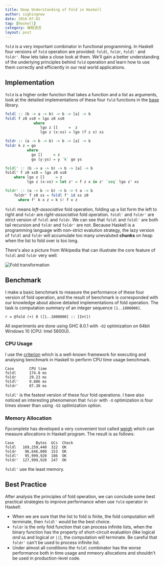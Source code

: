 ```yaml
---
title: Deep Understanding of Fold in Haskell
author: sighingnow
date: 2016-07-02
tag: [Haskell]
category: 编程语言
layout: post
---
```


`fold` is a very important combinator in functional programming. In Haskell four versions of `fold` operation
are provided: `foldl`, `foldr`, `foldl'` and `foldr'`. Now lets take a close look at them. We'll gain a better
understanding of the underlying principles behind `fold` operation and learn how to use them correctly and
efficiently in our real world applications.

<!--more-->

Implementation
--------------

`fold` is a higher order function that takes a function and a list as arguments, look at the
detailed implementations of these four `fold` functions in the
[base](http://hackage.haskell.org/package/base) library.

~~~haskell
foldl :: (b -> a -> b) -> b -> [a] -> b
foldl f z0 xs0 = lgo z0 xs0
             where
                lgo z []     =  z
                lgo z (x:xs) = lgo (f z x) xs

foldr :: (a -> b -> b) -> b -> [a] -> b
foldr k z = go
          where
            go []     = z
            go (y:ys) = y `k` go ys

foldl' :: (b -> a -> b) -> b -> [a] -> b
foldl' f z0 xs0 = lgo z0 xs0
    where lgo z []     = z
          lgo z (x:xs) = let z' = f z x in z' `seq` lgo z' xs

foldr' :: (a -> b -> b) -> b -> t a -> b
    foldr' f z0 xs = foldl f' id xs z0
      where f' k x z = k $! f x z
~~~

`foldl` means _left-associative_ fold operation, folding up a list form the left to right and `foldr` are
_right-associative_ fold operation. `foldl'` and `foldr'` are strict version of `foldl` and `foldr`.
We can see that `foldl` and `foldl'` are both tail recursion and `foldr` and `foldr'` are not.
Because Haskell is a programming language with non-strict evalution strategy, the lazy version of `foldl`
and `foldr` will accumulate too many unevaluted **chunks** on heap when the list to fold over is too long.

There's also a picture from Wikipedia that can illustrate the core feature of `foldl` and `foldr` very well:

![Fold transformation]({{site.url}}/resource/deep_understanding_of_fold/fold_transformation.png)

Benchmark
---------

I make a basic benchmark to measure the performance of these four version of fold operation, and the
result of benchmark is corresponded with our knowledge about above detailed implementations of fold
operation. The task is computation summary of an integer sequence `[1..1000000]`.

~~~haslell
r = @fold (+) 0 ([1..1000000] :: [Int])
~~~

All experiments are done using GHC 8.0.1 with `-O2` optimization on 64bit Windows 10 (CPU: Intel 5600U).

### CPU Usage

I use the [criterion](http://hackage.haskell.org/package/criterion) which is a well-known framework for
executing and analysing benchmark in Haskell to perform CPU time usage benchmark.

~~~
Case       CPU time
foldl      174.8 ms
foldr      29.23 ms
foldl'     9.806 ms
foldr'     87.38 ms
~~~

`foldl'` is the fastest version of these four fold operations. I have also noticed an interesting phenomenon that
`foldr` with `-O` optimization is four times slower than using `-O2` optimization option.

### Memory Allocation

Fpcomplete has developed a very convenient tool called [weigh](https://www.fpcomplete.com/blog/2016/05/weigh-package)
which can measure allocations in Haskell program. The result is as follows:

~~~
Case          Bytes  GCs  Check
foldl   169,259,440  322  OK
foldr    96,646,080  153  OK
foldl'   95,999,920  186  OK
foldr'  127,999,920  247  OK
~~~

`foldl'` use the least memory.

Best Practice
-------------

After analysis the principles of fold operation, we can conclude some best practical strategies to improve
performance when use `fold` operator in Haskell:

+ When we are sure that the list to fold is finite, the fold computation will terminate, then `foldl'` would
be the best choice.
+ `foldr` is the only fold function that can process infinite lists, when the binary function has the property
of short-circuit evaluation (like logical _and_ `&&` and logical _or_ `||`), the computation will terminate.
Be careful that `foldr'` can't be used to process infinite list.
+ Under almost all conditions the `foldl` combinator has the worse performance both in time usage and mmeory
allocations and shouldn't be used in production-level code.

